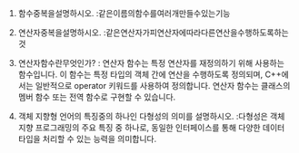 1. 함수중복을설명하시오.
:같은이름의함수를여러개만들수있는기능

2. 연산자중복을설명하시오.
:같은연산자가피연산자에따라다른연산을수행하도록하는것

3. 연산자함수란무엇인가?
: 연산자 함수는 특정 연산자를 재정의하기 위해 사용하는 함수입니다. 이 함수는 특정 타입의 객체 간에 연산을 수행하도록 정의되며, C++에서는 일반적으로 operator 키워드를 사용하여 정의합니다. 연산자 함수는 클래스의 멤버 함수 또는 전역 함수로 구현할 수 있습니다.
 
4. 객체 지향형 언어의 특징중의 하나인 다형성의 의미를 설명하시오.
:다형성은 객체 지향 프로그래밍의 주요 특징 중 하나로, 동일한 인터페이스를 통해 다양한 데이터 타입을 처리할 수 있는 능력을 의미합니다.
